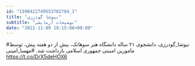 ```yaml
---
id: "1590422749553782784_1"
title: "نیوشا گودرزی"
subtitle: "توضیحات آزمایشی"
date: "2022-11-09 19:15:06+00:00"
---
```

#نیوشا_گودرزی، دانشجوی ۲۱ ساله دانشگاه هنر سوهانک، بیش از دو هفته پیش، توسط مامورین امنیتی جمهوری اسلامی بازداشت شد.
#مهسا_امینی https://t.co/DrX5deHOX6
